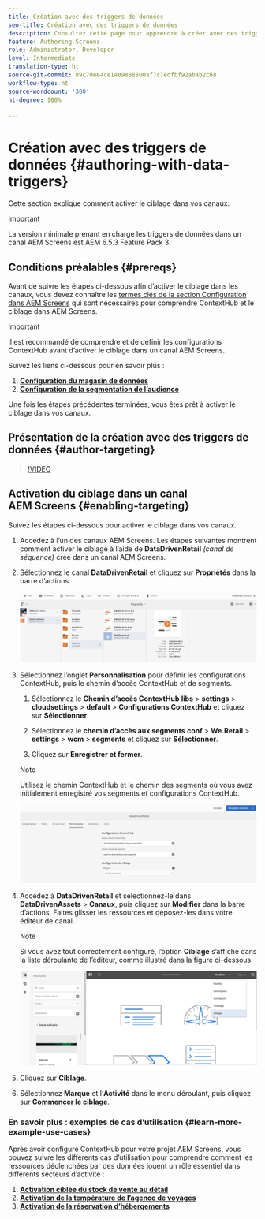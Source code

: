 ```yaml
---
title: Création avec des triggers de données
seo-title: Création avec des triggers de données
description: Consultez cette page pour apprendre à créer avec des triggers de données.
feature: Authoring Screens
role: Administrator, Developer
level: Intermediate
translation-type: ht
source-git-commit: 89c70e64ce1409888800af7c7edfbf92ab4b2c68
workflow-type: ht
source-wordcount: '380'
ht-degree: 100%

---
```



# Création avec des triggers de données {#authoring-with-data-triggers}

Cette section explique comment activer le ciblage dans vos canaux.

>[!IMPORTANT]
>
>La version minimale prenant en charge les triggers de données dans un canal AEM Screens est AEM 6.5.3 Feature Pack 3.

## Conditions préalables {#prereqs}

Avant de suivre les étapes ci-dessous afin d’activer le ciblage dans les canaux, vous devez connaître les [termes clés de la section Configuration dans AEM Screens](configuring-context-hub.md) qui sont nécessaires pour comprendre ContextHub et le ciblage dans AEM Screens.

>[!IMPORTANT]
>
>Il est recommandé de comprendre et de définir les configurations ContextHub avant d’activer le ciblage dans un canal AEM Screens.

Suivez les liens ci-dessous pour en savoir plus :

1. **[Configuration du magasin de données](configuring-context-hub.md)**
1. **[Configuration de la segmentation de l’audience](configuring-context-hub.md)**

Une fois les étapes précédentes terminées, vous êtes prêt à activer le ciblage dans vos canaux.

## Présentation de la création avec des triggers de données {#author-targeting}

>[!VIDEO](https://video.tv.adobe.com/v/31921)

## Activation du ciblage dans un canal AEM Screens {#enabling-targeting}

Suivez les étapes ci-dessous pour activer le ciblage dans vos canaux.

1. Accédez à l’un des canaux AEM Screens. Les étapes suivantes montrent comment activer le ciblage à l’aide de **DataDrivenRetail** *(canal de séquence)* créé dans un canal AEM Screens.

1. Sélectionnez le canal **DataDrivenRetail** et cliquez sur **Propriétés** dans la barre d’actions.

   ![screen_shot_2019-05-01at43332pm](assets/screen_shot_2019-05-01at43332pm.png)

1. Sélectionnez l’onglet **Personnalisation** pour définir les configurations ContextHub, puis le chemin d’accès ContextHub et de segments.

   1. Sélectionnez le **Chemin d’accès ContextHub** **libs** > **settings** > **cloudsettings** > **default** > **Configurations ContextHub** et cliquez sur **Sélectionner**.

   1. Sélectionnez le **chemin d’accès aux segments** **conf** > **We.Retail** > **settings** > **wcm** > **segments** et cliquez sur **Sélectionner**.

   1. Cliquez sur **Enregistrer et fermer**.
   >[!NOTE]
   >
   >Utilisez le chemin ContextHub et le chemin des segments où vous avez initialement enregistré vos segments et configurations ContextHub.

   ![screen_shot_2019-05-01at44030pm](assets/screen_shot_2019-05-01at44030pm.png)

1. Accédez à **DataDrivenRetail** et sélectionnez-le dans **DataDrivenAssets** > **Canaux**, puis cliquez sur **Modifier** dans la barre d’actions. Faites glisser les ressources et déposez-les dans votre éditeur de canal.

   >[!NOTE]
   >
   >Si vous avez tout correctement configuré, l’option **Ciblage** s’affiche dans la liste déroulante de l’éditeur, comme illustré dans la figure ci-dessous.

   ![screen_shot_2019-05-01at44231pm](assets/screen_shot_2019-05-01at44231pm.png)

1. Cliquez sur **Ciblage**.

1. Sélectionnez **Marque** et l’**Activité** dans le menu déroulant, puis cliquez sur **Commencer le ciblage**.

### En savoir plus : exemples de cas d’utilisation {#learn-more-example-use-cases}

Après avoir configuré ContextHub pour votre projet AEM Screens, vous pouvez suivre les différents cas d’utilisation pour comprendre comment les ressources déclenchées par des données jouent un rôle essentiel dans différents secteurs d’activité :

1. **[Activation ciblée du stock de vente au détail](retail-inventory-activation.md)**
1. **[Activation de la température de l’agence de voyages](local-temperature-activation.md)**
1. **[Activation de la réservation d’hébergements](hospitality-reservation-activation.md)**
